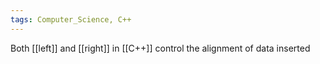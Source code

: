 ```yaml
---
tags: Computer_Science, C++
---
```

Both [[left]] and [[right]] in [[C++]] control the alignment of data inserted